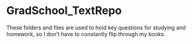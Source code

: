 # GradSchool_TextRepo
These folders and files are used to hold key questions for studying and homework, so I don't have to constantly flip through my books.
